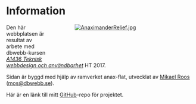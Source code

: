 Information
==============================================
<figure style="width:250px;float:right;margin:70px;margin-top:0;">
<a href="https://en.wikipedia.org/wiki/Anaximander" target="blank"><img  src="https://upload.wikimedia.org/wikipedia/commons/thumb/1/17/AnaximanderRelief.jpg/1200px-AnaximanderRelief.jpg" alt="AnaximanderRelief.jpg"></a>
</figure>

Den här webbplatsen är resultat av arbete med dbwebb-kursen [*A1436 Teknisk webbdesign och användbarhet*](http://dbwebb.se/design) HT 2017.

Sidan är byggd med hjälp av ramverket anax-flat, utvecklat av [Mikael Roos](https://mikaelroos.se) (mos@dbwebb.se).

Här är en länk till mitt [GitHub](https://github.com/peal17/anax-flat)-repo för projektet.
